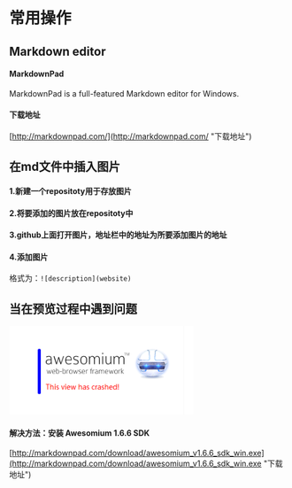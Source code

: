# 常用操作 #
## Markdown editor ##
#### MarkdownPad ####
MarkdownPad is a full-featured Markdown editor for Windows.
#### 下载地址 ####
[http://markdownpad.com/](http://markdownpad.com/ "下载地址")
## 在md文件中插入图片 ##
#### 1.新建一个repositoty用于存放图片 ####
#### 2.将要添加的图片放在repositoty中 ####
#### 3.github上面打开图片，地址栏中的地址为所要添加图片的地址 ####
#### 4.添加图片 ####
格式为：`![description](website)`
## 当在预览过程中遇到问题 ##
![预览失败](https://github.com/vicky-ding/img-storage/blob/master/00-picture%20for%2001%20of%20www%20storage/04-md%E6%96%87%E4%BB%B6/%E9%94%99%E8%AF%AF%E8%AF%A6%E6%83%851.png)
#### 解决方法：安装 Awesomium 1.6.6 SDK ####
[http://markdownpad.com/download/awesomium_v1.6.6_sdk_win.exe](http://markdownpad.com/download/awesomium_v1.6.6_sdk_win.exe "下载地址")